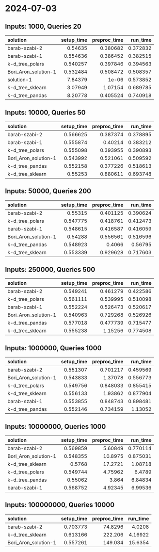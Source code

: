 # 2024-07-03

## Inputs: 1000, Queries 20

| solution             |   setup_time |   preproc_time |   run_time |
|:---------------------|-------------:|---------------:|-----------:|
| barab-szabi-2        |     0.54635  |       0.380682 |   0.372832 |
| barab-szabi-1        |     0.554636 |       0.386452 |   0.382515 |
| k-d_tree_polars      |     0.540257 |       0.397846 |   0.394563 |
| Bori_Aron_solution-1 |     0.532484 |       0.508472 |   0.508357 |
| solution-1           |     7.84379  |       1e-06    |   0.573852 |
| k-d_tree_sklearn     |     3.07949  |       1.07154  |   0.689785 |
| k-d_tree_pandas      |     8.20778  |       0.405524 |   0.740918 |

## Inputs: 10000, Queries 50

| solution             |   setup_time |   preproc_time |   run_time |
|:---------------------|-------------:|---------------:|-----------:|
| barab-szabi-2        |     0.566625 |       0.387374 |   0.378895 |
| barab-szabi-1        |     0.555874 |       0.40214  |   0.383212 |
| k-d_tree_polars      |     0.555098 |       0.393955 |   0.390893 |
| Bori_Aron_solution-1 |     0.543992 |       0.521061 |   0.509592 |
| k-d_tree_pandas      |     0.552158 |       0.377226 |   0.518613 |
| k-d_tree_sklearn     |     0.55253  |       0.880611 |   0.693748 |

## Inputs: 50000, Queries 200

| solution             |   setup_time |   preproc_time |   run_time |
|:---------------------|-------------:|---------------:|-----------:|
| barab-szabi-2        |     0.55315  |       0.401125 |   0.390624 |
| k-d_tree_polars      |     0.547775 |       0.418761 |   0.412473 |
| barab-szabi-1        |     0.548615 |       0.416587 |   0.416059 |
| Bori_Aron_solution-1 |     0.54288  |       0.556561 |   0.516596 |
| k-d_tree_pandas      |     0.548923 |       0.4066   |   0.56795  |
| k-d_tree_sklearn     |     0.553339 |       0.929628 |   0.717603 |

## Inputs: 250000, Queries 500

| solution             |   setup_time |   preproc_time |   run_time |
|:---------------------|-------------:|---------------:|-----------:|
| barab-szabi-2        |     0.549241 |       0.461279 |   0.422586 |
| k-d_tree_polars      |     0.561111 |       0.539995 |   0.510098 |
| barab-szabi-1        |     0.552224 |       0.526473 |   0.520617 |
| Bori_Aron_solution-1 |     0.540963 |       0.729268 |   0.526926 |
| k-d_tree_pandas      |     0.577018 |       0.477739 |   0.715477 |
| k-d_tree_sklearn     |     0.555238 |       1.15256  |   0.774508 |

## Inputs: 1000000, Queries 1000

| solution             |   setup_time |   preproc_time |   run_time |
|:---------------------|-------------:|---------------:|-----------:|
| barab-szabi-2        |     0.551307 |       0.701217 |   0.459569 |
| Bori_Aron_solution-1 |     0.543833 |       1.37078  |   0.556773 |
| k-d_tree_polars      |     0.549756 |       0.848033 |   0.855415 |
| k-d_tree_sklearn     |     0.556133 |       1.93862  |   0.877904 |
| barab-szabi-1        |     0.553855 |       0.848743 |   0.898481 |
| k-d_tree_pandas      |     0.552146 |       0.734159 |   1.13052  |

## Inputs: 10000000, Queries 1000

| solution             |   setup_time |   preproc_time |   run_time |
|:---------------------|-------------:|---------------:|-----------:|
| barab-szabi-2        |     0.569859 |        5.60849 |   0.770114 |
| Bori_Aron_solution-1 |     0.548355 |       10.8975  |   0.875031 |
| k-d_tree_sklearn     |     0.5768   |       17.2721  |   1.08718  |
| k-d_tree_polars      |     0.549744 |        4.75962 |   6.4789   |
| k-d_tree_pandas      |     0.55062  |        3.864   |   6.84834  |
| barab-szabi-1        |     0.568752 |        4.92345 |   6.99536  |

## Inputs: 100000000, Queries 10000

| solution             |   setup_time |   preproc_time |   run_time |
|:---------------------|-------------:|---------------:|-----------:|
| barab-szabi-2        |     0.703773 |        74.8296 |    4.0208  |
| k-d_tree_sklearn     |     0.613166 |       222.206  |    4.16922 |
| Bori_Aron_solution-1 |     0.557261 |       149.034  |   15.6354  |